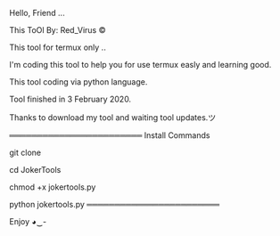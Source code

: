 Hello, Friend ...

This ToOl By: Red_Virus © 

This tool for termux only ..

I'm coding this tool to help you for use termux easly and learning good.

This tool coding via python language.

Tool finished in 3 February 2020.

Thanks to download my tool and waiting tool updates.ツ

════════════════════════
Install Commands

git clone 

cd JokerTools

chmod +x jokertools.py

python jokertools.py
════════════════════════

Enjoy  ◕‿-

